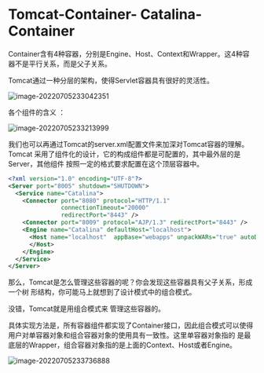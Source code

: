 # Tomcat-Container- Catalina-Container

Container含有4种容器，分别是Engine、Host、Context和Wrapper。这4种容器不是平行关系，而是父子关系。 

Tomcat通过一种分层的架构，使得Servlet容器具有很好的灵活性。

![image-20220705233042351](C:/Users/wangnaixing/AppData/Roaming/Typora/typora-user-images/image-20220705233042351.png)

各个组件的含义 ：

![image-20220705233213999](C:/Users/wangnaixing/AppData/Roaming/Typora/typora-user-images/image-20220705233213999.png)

我们也可以再通过Tomcat的server.xml配置文件来加深对Tomcat容器的理解。Tomcat 采用了组件化的设计，它的构成组件都是可配置的，其中最外层的是Server，其他组件 按照一定的格式要求配置在这个顶层容器中。

```xml
<?xml version="1.0" encoding="UTF-8"?>
<Server port="8005" shutdown="SHUTDOWN">
  <Service name="Catalina">
    <Connector port="8080" protocol="HTTP/1.1"
               connectionTimeout="20000"
               redirectPort="8443" />
    <Connector port="8009" protocol="AJP/1.3" redirectPort="8443" />
    <Engine name="Catalina" defaultHost="localhost">
      <Host name="localhost"  appBase="webapps" unpackWARs="true" autoDeploy="true">
      </Host>
    </Engine>
  </Service>
</Server>
```

那么，Tomcat是怎么管理这些容器的呢？你会发现这些容器具有父子关系，形成一个树 形结构，你可能马上就想到了设计模式中的组合模式。

没错，Tomcat就是用组合模式来 管理这些容器的。

具体实现方法是，所有容器组件都实现了Container接口，因此组合模式可以使得用户对单容器对象和组合容器对象的使用具有一致性。这里单容器对象指的 是最底层的Wrapper，组合容器对象指的是上面的Context、Host或者Engine。



![image-20220705233736888](C:/Users/wangnaixing/AppData/Roaming/Typora/typora-user-images/image-20220705233736888.png)